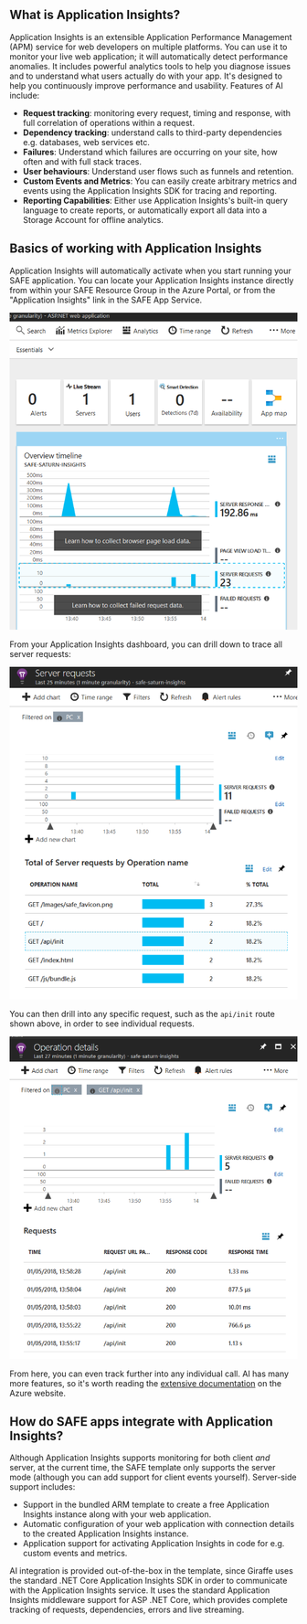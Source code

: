 ## What is Application Insights?

Application Insights is an extensible Application Performance Management (APM) service for web developers on multiple platforms. You can use it to monitor your live web application; it will automatically detect performance anomalies. It includes powerful analytics tools to help you diagnose issues and to understand what users actually do with your app. It's designed to help you continuously improve performance and usability. Features of AI include:

* **Request tracking**: monitoring every request, timing and response, with full correlation of operations within a request.
* **Dependency tracking**: understand calls to third-party dependencies e.g. databases, web services etc.
* **Failures**: Understand which failures are occurring on your site, how often and with full stack traces.
* **User behaviours**: Understand user flows such as funnels and retention.
* **Custom Events and Metrics**: You can easily create arbitrary metrics and events using the Application Insights SDK for tracing and reporting.
* **Reporting Capabilities**: Either use Application Insights's built-in query language to create reports, or automatically export all data into a Storage Account for offline analytics.

## Basics of working with Application Insights

Application Insights will automatically activate when you start running your SAFE application. You can locate your Application Insights instance directly from within your SAFE Resource Group in the Azure Portal, or from the "Application Insights" link in the SAFE App Service.

![](img/deploy-ai-1.png)

From your Application Insights dashboard, you can drill down to trace all server requests:

![](img/deploy-ai-2.png)

You can then drill into any specific request, such as the `api/init` route shown above, in order to see individual requests.

![](img/deploy-ai-3.png)

From here, you can even track further into any individual call. AI has many more features, so it's worth reading the [extensive documentation](https://docs.microsoft.com/en-us/azure/application-insights/) on the Azure website.

## How do SAFE apps integrate with Application Insights?

Although Application Insights supports monitoring for both client *and* server, at the current time, the SAFE template only supports the server mode (although you can add support for client events yourself). Server-side support includes:

* Support in the bundled ARM template to create a free Application Insights instance along with your web application.
* Automatic configuration of your web application with connection details to the created Application Insights instance.
* Application support for activating Application Insights in code for e.g. custom events and metrics.

AI integration is provided out-of-the-box in the template, since Giraffe uses the standard .NET Core Application Insights SDK in order to communicate with the Application Insights service. It uses the standard Application Insights middleware support for ASP .NET Core, which provides complete tracking of requests, dependencies, errors and live streaming.
